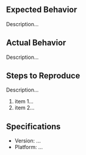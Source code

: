 ## Expected Behavior

Description...


## Actual Behavior

Description...


## Steps to Reproduce

Description...

1. item 1...
2. item 2...


## Specifications

- Version: ...
- Platform: ...

